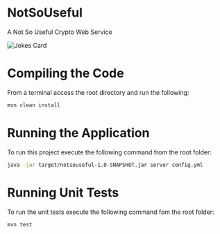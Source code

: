 # NotSoUseful
A Not So Useful Crypto Web Service

![Jokes Card](https://readme-jokes.vercel.app/api)

# Compiling the Code
From a terminal access the root directory and run the following:

```bash
mvn clean install
```

# Running the Application
To run this project execute the following command from the root folder:

```bash
java -jar target/notsouseful-1.0-SNAPSHOT.jar server config.yml
```

# Running Unit Tests
To run the unit tests execute the following command fom the root folder:
```bash
mvn test
```
